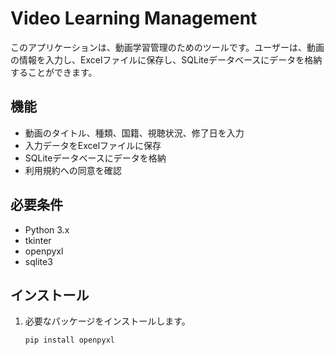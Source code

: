 # Video Learning Management

このアプリケーションは、動画学習管理のためのツールです。ユーザーは、動画の情報を入力し、Excelファイルに保存し、SQLiteデータベースにデータを格納することができます。

## 機能

- 動画のタイトル、種類、国籍、視聴状況、修了日を入力
- 入力データをExcelファイルに保存
- SQLiteデータベースにデータを格納
- 利用規約への同意を確認

## 必要条件

- Python 3.x
- tkinter
- openpyxl
- sqlite3

## インストール

1. 必要なパッケージをインストールします。

   ```bash
   pip install openpyxl
   ```
